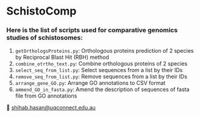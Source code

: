 # SchistoComp

### Here is the list of scripts used for comparative genomics studies of schistosomes:

1. `getOrthologsProteins.py`: Orthologous proteins prediction of 2 species by Reciprocal Blast Hit (RBH) method
2. `combine_otrtho_text.py`: Combine orthologous proteins of 2 species
3. `select_seq_from_list.py`: Select sequences from a list by their IDs
4. `remove_seq_from_list.py`: Remove sequences from a list by their IDs
5. `arrange_gene_GO.py`: Arrange GO annotations to CSV format
6. `ammend_GO_in_fasta.py`: Amend the description of sequences of fasta file from GO annotations

:email: shihab.hasan@uqconnect.edu.au